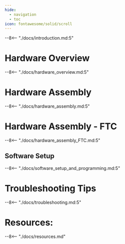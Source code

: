```yaml
---
hide:
  - navigation
  - toc
icon: fontawesome/solid/scroll
---
```



--8<-- "./docs/introduction.md:5"

# Hardware Overview
--8<-- "./docs/hardware_overview.md:5"

# Hardware Assembly
--8<-- "./docs/hardware_assembly.md:5"

# Hardware Assembly - FTC
--8<-- "./docs/hardware_assembly_FTC.md:5"

## Software Setup
--8<-- "./docs/software_setup_and_programming.md:5"

# Troubleshooting Tips
--8<-- "./docs/troubleshooting.md:5"

# Resources:
--8<-- "./docs/resources.md"
